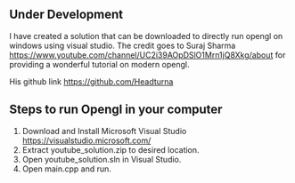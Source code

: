 ## Under Development

I have created a solution that can be downloaded to directly run opengl on windows using visual studio. 
The credit goes to Suraj Sharma https://www.youtube.com/channel/UC2i39AOpDSlO1Mrn1jQ8Xkg/about for providing a wonderful tutorial on modern opengl.

His github link https://github.com/Headturna

## Steps to run Opengl in your computer

1. Download and Install Microsoft Visual Studio https://visualstudio.microsoft.com/
2. Extract youtube_solution.zip to desired location.
3. Open youtube_solution.sln in Visual Studio.
4. Open main.cpp and run.
